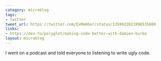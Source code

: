 ```yaml
---
category: microblog
tags:
- twitter
tweet_url: https://twitter.com/ExMember/status/1359922021996535808
links:
- https://dev.to/polyglot/making-code-better-with-damien-burke
layout: microblog
---
```

I went on a podcast and told everyone to listening to write ugly code.
